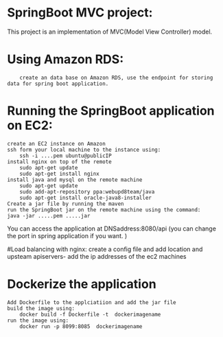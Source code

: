 # SpringBoot MVC project:
This project is an implementation of MVC(Model View Controller) model.

# Using Amazon RDS:
        create an data base on Amazon RDS, use the endpoint for storing data for spring boot application.
# Running the SpringBoot application on EC2:
    create an EC2 instance on Amazon
    ssh form your local machine to the instance using:
        ssh -i ....pem ubuntu@publicIP
    install nginx on top of the remote
        sudo apt-get update
        sudo apt-get install nginx
    install java and mysql on the remote machine
        sudo apt-get update
        sudo add-apt-repository ppa:webupd8team/java
        sudo apt-get install oracle-java8-installer
    Create a jar file by running the maven
    run the SpringBoot jar on the remote machine using the command:
    java -jar .....pem .....jar
    
You can access the application at DNSaddress:8080/api (you can change the port in spring application if you want. )

#Load balancing with nginx:
    create a config file and add location and upsteam apiservers- add the ip addresses of the ec2 machines
    
# Dockerize the application
    Add Dockerfile to the applciatiion and add the jar file
    build the image using:
        docker build -f Dockerfile -t  dockerimagename
    run the image using:
        docker run -p 8099:8085  dockerimagename